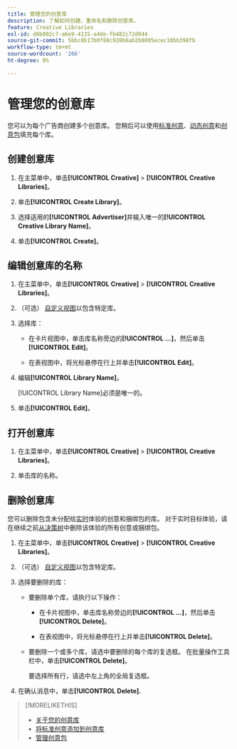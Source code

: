 ```yaml
---
title: 管理您的创意库
description: 了解如何创建、重命名和删除创意库。
feature: Creative Libraries
exl-id: d8b802c7-a6e9-4135-a4de-fb482c72d044
source-git-commit: 5bbc8b17b0f88c928b6ab2b8805ecec10bb398fb
workflow-type: tm+mt
source-wordcount: '266'
ht-degree: 0%

---
```


# 管理您的创意库

您可以为每个广告商创建多个创意库。 您稍后可以使用[标准创意](creative-add-standard.md)、[动态创意](creative-add-dynamic.md)和[创意包](bundle-manage.md)填充每个库。

## 创建创意库

1. 在主菜单中，单击&#x200B;**[!UICONTROL Creative]** > **[!UICONTROL Creative Libraries]**。

1. 单击&#x200B;**[!UICONTROL Create Library]**。

1. 选择适用的&#x200B;**[!UICONTROL Advertiser]**&#x200B;并输入唯一的&#x200B;**[!UICONTROL Creative Library Name]**。

1. 单击&#x200B;**[!UICONTROL Create]**。

## 编辑创意库的名称

1. 在主菜单中，单击&#x200B;**[!UICONTROL Creative]** > **[!UICONTROL Creative Libraries]**。

1. （可选） [自定义视图](/help/creative/introduction/customize-data-views.md)以包含特定库。

1. 选择库：

   * 在卡片视图中，单击库名称旁边的&#x200B;**[!UICONTROL ...]**，然后单击&#x200B;**[!UICONTROL Edit]**。

   * 在表视图中，将光标悬停在行上并单击&#x200B;**[!UICONTROL Edit]**。

1. 编辑&#x200B;**[!UICONTROL Library Name]**。

   [!UICONTROL Library Name]必须是唯一的。

1. 单击&#x200B;**[!UICONTROL Edit]**。

## 打开创意库

1. 在主菜单中，单击&#x200B;**[!UICONTROL Creative]** > **[!UICONTROL Creative Libraries]**。

1. 单击库的名称。

## 删除创意库

您可以删除包含未分配给[实时](/help/creative/experiences/experience-about.md#experience-statuses-experience-statuses)体验的创意和捆绑包的库。 对于实时目标体验，请在继续之前[从决策树](/help/creative/experiences/experience-target-node-delete.md)中删除该体验的所有创意或捆绑包。<!-- Not an option as of 3/4: > For an untargeted live experience, [remove any assigned creatives from the associated ad tag](/help/creative/experiences/experience-tag-assign-creatives.md) before you continue. -->

1. 在主菜单中，单击&#x200B;**[!UICONTROL Creative]** > **[!UICONTROL Creative Libraries]**。

1. （可选） [自定义视图](/help/creative/introduction/customize-data-views.md)以包含特定库。

1. 选择要删除的库：

   * 要删除单个库，请执行以下操作：

      * 在卡片视图中，单击库名称旁边的&#x200B;**[!UICONTROL ...]**，然后单击&#x200B;**[!UICONTROL Delete]**。

      * 在表视图中，将光标悬停在行上并单击&#x200B;**[!UICONTROL Delete]**。

   * 要删除一个或多个库，请选中要删除的每个库的复选框。 在批量操作工具栏中，单击&#x200B;**[!UICONTROL Delete]**。

     要选择所有行，请选中左上角的全局复选框。

1. 在确认消息中，单击&#x200B;**[!UICONTROL Delete].**

>[!MORELIKETHIS]
>
>* [关于您的创意库](/help/creative/creative-libraries/creative-libraries-about.md)
>* [将标准创意添加到创意库](creative-add-standard.md)
>* [管理创意包](bundle-manage.md)
